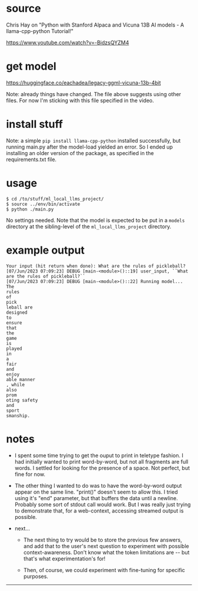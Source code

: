 # source
Chris Hay on "Python with Stanford Alpaca and Vicuna 13B AI models - A llama-cpp-python Tutorial!"

<https://www.youtube.com/watch?v=-BidzsQYZM4>


# get model
<https://huggingface.co/eachadea/legacy-ggml-vicuna-13b-4bit>

Note: already things have changed. The file above suggests using other files. For now I'm sticking with this file specified in the video.


# install stuff

Note: a simple `pip install llama-cpp-python` installed successfully, but running main.py after the model-load yielded an error. So I ended up installing an older version of the package, as specified in the requirements.txt file.

# usage

```
$ cd /to/stuff/ml_local_llms_project/
$ source ../env/bin/activate
$ python ./main.py
```

No settings needed. Note that the model is expected to be put in a `models` directory at the sibling-level of the `ml_local_llms_project` directory.

# example output

    Your input (hit return when done): What are the rules of pickleball?
    [07/Jun/2023 07:09:23] DEBUG [main-<module>()::19] user_input, ``What are the rules of pickleball?``
    [07/Jun/2023 07:09:23] DEBUG [main-<module>()::22] Running model...
    The
    rules
    of
    pick
    leball are
    designed
    to
    ensure
    that
    the
    game
    is
    played
    in
    a
    fair
    and
    enjoy
    able manner
    , while
    also
    prom
    oting safety
    and
    sport
    smanship.

# notes

- I spent some time trying to get the ouput to print in teletype fashion. I had initially wanted to print word-by-word, but not all fragments are full words. I settled for looking for the presence of a space. Not perfect, but fine for now.

- The other thing I wanted to do was to have the word-by-word output appear on the same line. "print()" doesn't seem to allow this. I tried using it's "end" parameter, but that buffers the data until a newline. Probably some sort of stdout call would work. But I was really just trying to demonstrate that, for a web-context, accessing streamed output is possible.

- next...

    - The next thing to try would be to store the previous few answers, and add that to the user's next question to experiment with possible context-awareness. Don't know what the token limitations are -- but that's what experimentation's for!

    - Then, of course, we could experiment with fine-tuning for specific purposes.

---